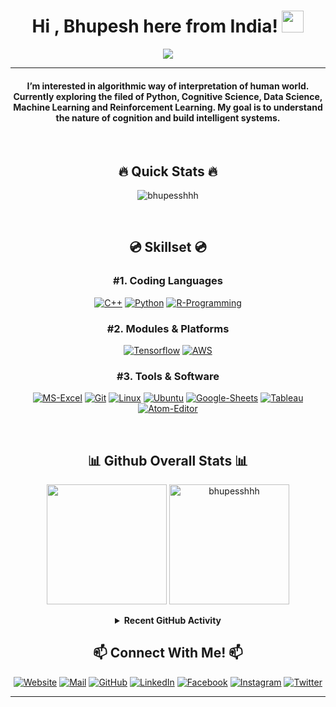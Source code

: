 <h1 align="center">Hi , Bhupesh here from India! <img src="https://media.giphy.com/media/hvRJCLFzcasrR4ia7z/giphy.gif" width="35"></h1>
<p align="center">
  <a href="https://github.com/DenverCoder1/readme-typing-svg"><img src="https://readme-typing-svg.herokuapp.com?color=%232B74B8&lines=Aspiring+Philosopher;Cognitive+Science+Student;DS%20|%20AI%20|%20ML%20Enthusiast;Let's%20Learn%20Together&center=true&width=500&height=50"></a>
</p>

<hr/>
<h4 align="center">I’m interested in algorithmic way of interpretation of human world. Currently exploring the filed of Python, Cognitive Science, Data Science, Machine Learning and Reinforcement Learning. My goal is to understand the nature of cognition and build intelligent systems. 
</h4>
<br>

<h2 align="center"> 🔥 Quick Stats 🔥 </h2>
<p align="center"><img src="https://github-readme-streak-stats.herokuapp.com?user=bhupesshhh&theme=prussian&hide_border=true&date_format=j%20M%5B%20Y%5D" alt="bhupesshhh"  /></p>

<br>

<h2 align="center"> 💿 Skillset 💿 </h2>

<h3 align="center"> #1. Coding Languages </h3> 
<p align="center">
  <a href=""><img src="https://img.icons8.com/ios-filled/40/ffffff/c-plus-plus-logo.png" alt="C++"/></a>
	<a href=""><img src="https://img.icons8.com/ios-filled/40/ffffff/python.png" alt="Python"/></a>
	<a href=""><img src="https://img.icons8.com/ios-filled/40/ffffff/r.png" alt="R-Programming"/></a>
</p>

<h3 align="center"> #2. Modules & Platforms </h3> 
<p align="center">
  <a href=""><img src="https://img.icons8.com/color/40/ffffff/tensorflow.png" alt="Tensorflow"/></a>
	<a href=""><img src="https://img.icons8.com/material/40/ffffff/amazon-web-services.png" alt="AWS"/></a>
</p>

<h3 align="center"> #3. Tools & Software </h3> 
<p align="center">
  <a href=""><img src="https://img.icons8.com/ios-filled/40/ffffff/ms-excel.png" alt="MS-Excel"/></a>
	<a href=""><img src="https://img.icons8.com/ios-filled/40/ffffff/git.png" alt="Git"/></a>
	<a href=""><img src="https://img.icons8.com/ios-filled/40/ffffff/linux.png" alt="Linux"/></a>
	<a href=""><img src="https://img.icons8.com/ios-filled/40/ffffff/ubuntu.png" alt="Ubuntu"/></a>
	<a href=""><img src="https://img.icons8.com/ios-filled/40/ffffff/google-sheets.png" alt="Google-Sheets"/></a>
	<a href=""><img src="https://img.icons8.com/ios-filled/40/ffffff/tableau-software.png" alt="Tableau"/></a>
	<a href=""><img src="https://img.icons8.com/ios-filled/40/ffffff/atom-editor.png" alt="Atom-Editor"/></a>
</p>
<br>

<h2 align="center"> 📊 Github Overall Stats 📊 </h2>
<div align="center">
<a href="https://github.com/anuraghazra/github-readme-stats">
  <img align="center" src="https://github-readme-stats.vercel.app/api?username=bhupesshhh&show_icons=true&count_private=true&theme=prussian" height="192px"/></a>
</a>
<a href="https://github.com/anuraghazra/convoychat">
  <img align="center" src="https://github-readme-stats.vercel.app/api/top-langs?username=bhupesshhh&show_icons=true&locale=en&layout=compact&theme=prussian" alt="bhupesshhh" height="192px"/>
</a>
</div>
<br>
<div align="center">
<details align="center">
  <summary align="center"><b align="center">Recent GitHub Activity</b></summary>
  <br/>
   <a href="https://github.com/bhupesshhh"><img alt="Bhupesh's Activity Graph" src="https://activity-graph.herokuapp.com/graph?username=bhupesshhh&custom_title=Bhupesh%20Chandrawanshi's%20Contribution%20Graph&theme=react-dark" /></a>
  <br/>
</details>
</div>

<h2 align="center"> 📫 Connect With Me! 📫</h2>
<p align="center">
  <a href="bhupesshhh.github.io/"><img src="https://img.icons8.com/ios-filled/26/ffffff/adventures.png" alt="Website"/></a>
	<a href="mailto:bhupesshhh@gmail.com"><img src="https://img.icons8.com/ios-filled/26/ffffff/filled-message.png" alt="Mail"/></a>
	<a href="https://github.com/bhupesshhh"><img src="https://img.icons8.com/ios-filled/26/ffffff/github.png" alt="GitHub"/></a>
	<a href="https://linkedin.com/in/bhupessshhh/"><img src="https://img.icons8.com/ios-filled/26/ffffff/linkedin.png" alt="LinkedIn"/></a>
	<a href="https://www.facebook.com/bhupesshhh"><img src="https://img.icons8.com/ios-filled/26/ffffff/facebook-new.png" alt="Facebook"/></a>
	<a href="https://instagram.com/bhupesshhh"><img src="https://img.icons8.com/ios-filled/26/ffffff/instagram.png" alt="Instagram"/></a>
  <a href="https://twitter.com/bhupesshhh"><img src="https://img.icons8.com/ios-filled/26/ffffff/twitter.png" alt="Twitter"/></a>
</p>
<hr/>


<!---
bhupesshhh/bhupesshhh is a ✨ special ✨ repository because its `README.md` (this file) appears on your GitHub profile.
You can click the Preview link to take a look at your changes.
--->
